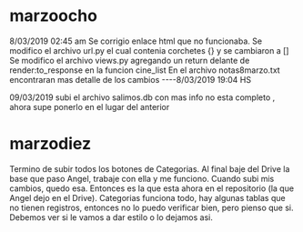 # marzoocho
8/03/2019 02:45 am
Se corrigio enlace html que no funcionaba.
Se modifico el archivo url.py el cual contenia corchetes {} y se cambiaron a []
Se modifico el archivo views.py agregando un return delante de render:to_response en la funcion cine_list
En el archivo notas8marzo.txt encontraran mas detalle de los cambios ----8/03/2019 19:04 HS

09/03/2019 
subi el archivo salimos.db  con mas info  no esta completo , ahora supe ponerlo en el lugar del anterior 

# marzodiez
Termino de subir todos los botones de Categorias. Al final baje del Drive la base que paso Angel, trabaje con ella y me funciono. Cuando subi mis cambios, quedo esa. Entonces es la que esta ahora en el repositorio (la que Angel dejo en el Drive).
Categorias funciona todo, hay algunas tablas que no tienen registros, entonces no lo puedo verificar bien, pero pienso que si. Debemos ver si le vamos a dar estilo o lo dejamos asi.
